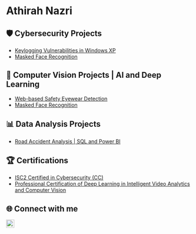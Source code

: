 <h1>Athirah Nazri</h1>

<h2>🛡️ Cybersecurity Projects</h2>

- [Keylogging Vulnerabilities in Windows XP](https://github.com/najlaathirah/Keylogger)
- [Masked Face Recognition](https://github.com/najlaathirah/Masked-Face-Detection)

<h2>🔎 Computer Vision Projects | AI and Deep Learning</h2>

- [Web-based Safety Eyewear Detection](https://github.com/najlaathirah/Web-based-Safety-Eyewear-Detection-System)
- [Masked Face Recognition](https://github.com/najlaathirah/Masked-Face-Detection)

<h2>📊 Data Analysis Projects</h2>

- [Road Accident Analysis | SQL and Power BI](https://github.com/najlaathirah/Road-Accident-Analysis)

<h2>🏆 Certifications</h2>

- [ISC2 Certified in Cybersecurity (CC)](https://www.credly.com/badges/52959c45-8ad8-4d92-8f59-5aa370c8be1f/public_url)
- [Professional Certification of Deep Learning in Intelligent Video Analytics and Computer Vision](https://drive.google.com/file/d/18m6QmURFjVyNwJPtPjUKcVDJg9eBWOxL/view?usp=sharing)


<h2> 🌐 Connect with me</h2>

[<img align="left" alt="JoshMadakor | LinkedIn" width="22px" src="https://cdn.jsdelivr.net/npm/simple-icons@v3/icons/linkedin.svg" />][linkedin]

[linkedin]: https://www.linkedin.com/in/najla-athirah-mohd-nazri-21b872198

<!--
**joshmadakor1/joshmadakor1** is a ✨ _special_ ✨ repository because its `README.md` (this file) appears on your GitHub profile.

Here are some ideas to get you started:

- 🔭 I’m currently working on ...
- 🌱 I’m currently learning ...
- 👯 I’m looking to collaborate on ...
- 🤔 I’m looking for help with ...
- 💬 Ask me about ...
- 📫 How to reach me: ...
- 😄 Pronouns: ...
- ⚡ Fun fact: ...
-->
